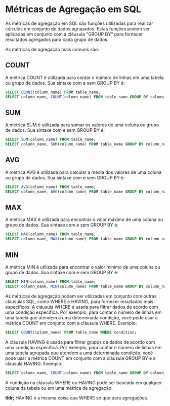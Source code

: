 # Métricas de Agregação em SQL

As métricas de agregação em SQL são funções utilizadas para realizar cálculos em conjunto de dados agrupados. Estas funções podem ser aplicadas em conjunto com a cláusula "GROUP BY" para fornecer resultados agregados para cada grupo de dados.

As métricas de agregação mais comuns são:

## COUNT

A métrica COUNT é utilizada para contar o número de linhas em uma tabela ou grupo de dados. Sua sintaxe com e sem GROUP BY é:

```sql
SELECT COUNT(column_name) FROM table_name;
SELECT column_name, COUNT(column_name) FROM table_name GROUP BY column_name;
```

## SUM

A métrica SUM é utilizada para somar os valores de uma coluna ou grupo de dados. Sua sintaxe com e sem GROUP BY é:

```sql
SELECT SUM(column_name) FROM table_name;
SELECT column_name, SUM(column_name) FROM table_name GROUP BY column_name;
```

## AVG

A métrica AVG é utilizada para calcular a média dos valores de uma coluna ou grupo de dados. Sua sintaxe com e sem GROUP BY é:

```sql
SELECT AVG(column_name) FROM table_name;
SELECT column_name, AVG(column_name) FROM table_name GROUP BY column_name;

```

## MAX

A métrica MAX é utilizada para encontrar o valor máximo de uma coluna ou grupo de dados. Sua sintaxe com e sem GROUP BY é:

```sql
SELECT MAX(column_name) FROM table_name;
SELECT column_name, MAX(column_name) FROM table_name GROUP BY column_name;Ou ainda, com GROUP BY:
```

## MIN

A métrica MIN é utilizada para encontrar o valor mínimo de uma coluna ou grupo de dados. Sua sintaxe com e sem GROUP BY é:

```sql
SELECT MIN(column_name) FROM table_name;
SELECT column_name, MIN(column_name) FROM table_name GROUP BY column_name;
```

As métricas de agregação podem ser utilizadas em conjunto com outras cláusulas SQL, como WHERE e HAVING, para fornecer resultados mais específicos. A cláusula WHERE é usada para filtrar dados de acordo com uma condição específica. Por exemplo, para contar o número de linhas em uma tabela que atendem a uma determinada condição, você pode usar a métrica COUNT em conjunto com a cláusula WHERE. Exemplo:

```sql
SELECT COUNT(column_name) FROM table_name WHERE condition;
```

A cláusula HAVING é usada para filtrar grupos de dados de acordo com uma condição específica. Por exemplo, para contar o número de linhas em uma tabela agrupada que atendem a uma determinada condição, você pode usar a métrica COUNT em conjunto com a cláusula GROUP BY e a cláusula HAVING. Exemplo:

```sql
SELECT column_name, COUNT(column_name) FROM table_name GROUP BY column_name HAVING condition;
```

A condição na cláusula WHERE ou HAVING pode ser baseada em qualquer coluna da tabela ou em uma métrica de agregação.

**tldr;** HAVING é a mesma coisa que WHERE só que para agregações.
